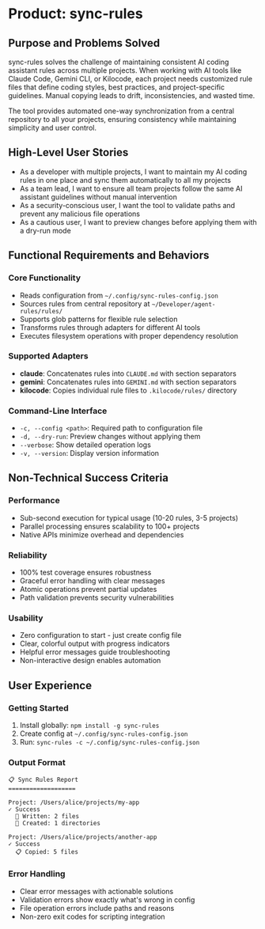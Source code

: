 # Product: sync-rules

## Purpose and Problems Solved

sync-rules solves the challenge of maintaining consistent AI coding assistant rules across multiple projects. When working with AI tools like Claude Code, Gemini CLI, or Kilocode, each project needs customized rule files that define coding styles, best practices, and project-specific guidelines. Manual copying leads to drift, inconsistencies, and wasted time.

The tool provides automated one-way synchronization from a central repository to all your projects, ensuring consistency while maintaining simplicity and user control.

## High-Level User Stories

- As a developer with multiple projects, I want to maintain my AI coding rules in one place and sync them automatically to all my projects
- As a team lead, I want to ensure all team projects follow the same AI assistant guidelines without manual intervention
- As a security-conscious user, I want the tool to validate paths and prevent any malicious file operations
- As a cautious user, I want to preview changes before applying them with a dry-run mode

## Functional Requirements and Behaviors

### Core Functionality

- Reads configuration from `~/.config/sync-rules-config.json`
- Sources rules from central repository at `~/Developer/agent-rules/rules/`
- Supports glob patterns for flexible rule selection
- Transforms rules through adapters for different AI tools
- Executes filesystem operations with proper dependency resolution

### Supported Adapters

- **claude**: Concatenates rules into `CLAUDE.md` with section separators
- **gemini**: Concatenates rules into `GEMINI.md` with section separators
- **kilocode**: Copies individual rule files to `.kilocode/rules/` directory

### Command-Line Interface

- `-c, --config <path>`: Required path to configuration file
- `-d, --dry-run`: Preview changes without applying them
- `--verbose`: Show detailed operation logs
- `-v, --version`: Display version information

## Non-Technical Success Criteria

### Performance

- Sub-second execution for typical usage (10-20 rules, 3-5 projects)
- Parallel processing ensures scalability to 100+ projects
- Native APIs minimize overhead and dependencies

### Reliability

- 100% test coverage ensures robustness
- Graceful error handling with clear messages
- Atomic operations prevent partial updates
- Path validation prevents security vulnerabilities

### Usability

- Zero configuration to start - just create config file
- Clear, colorful output with progress indicators
- Helpful error messages guide troubleshooting
- Non-interactive design enables automation

## User Experience

### Getting Started

1. Install globally: `npm install -g sync-rules`
2. Create config at `~/.config/sync-rules-config.json`
3. Run: `sync-rules -c ~/.config/sync-rules-config.json`

### Output Format

```
📋 Sync Rules Report
===================

Project: /Users/alice/projects/my-app
✓ Success
  📝 Written: 2 files
  📁 Created: 1 directories

Project: /Users/alice/projects/another-app
✓ Success
  📋 Copied: 5 files
```

### Error Handling

- Clear error messages with actionable solutions
- Validation errors show exactly what's wrong in config
- File operation errors include paths and reasons
- Non-zero exit codes for scripting integration
